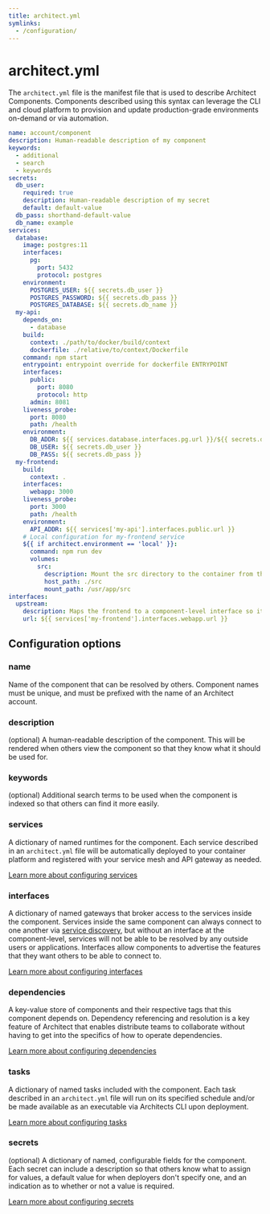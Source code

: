```yaml
---
title: architect.yml
symlinks:
  - /configuration/
---
```


# architect.yml

The `architect.yml` file is the manifest file that is used to describe Architect Components. Components described using this syntax can leverage the CLI and cloud platform to provision and update production-grade environments on-demand or via automation.

```yaml
name: account/component
description: Human-readable description of my component
keywords:
  - additional
  - search
  - keywords
secrets:
  db_user:
    required: true
    description: Human-readable description of my secret
    default: default-value
  db_pass: shorthand-default-value
  db_name: example
services:
  database:
    image: postgres:11
    interfaces:
      pg:
        port: 5432
        protocol: postgres
    environment:
      POSTGRES_USER: ${{ secrets.db_user }}
      POSTGRES_PASSWORD: ${{ secrets.db_pass }}
      POSTGRES_DATABASE: ${{ secrets.db_name }}
  my-api:
    depends_on:
      - database
    build:
      context: ./path/to/docker/build/context
      dockerfile: ./relative/to/context/Dockerfile
    command: npm start
    entrypoint: entrypoint override for dockerfile ENTRYPOINT
    interfaces:
      public:
        port: 8080
        protocol: http
      admin: 8081
    liveness_probe:
      port: 8080
      path: /health
    environment:
      DB_ADDR: ${{ services.database.interfaces.pg.url }}/${{ secrets.db_name }}
      DB_USER: ${{ secrets.db_user }}
      DB_PASS: ${{ secrets.db_pass }}
  my-frontend:
    build:
      context: .
    interfaces:
      webapp: 3000
    liveness_probe:
      port: 3000
      path: /health
    environment:
      API_ADDR: ${{ services['my-api'].interfaces.public.url }}
    # Local configuration for my-frontend service
    ${{ if architect.environment == 'local' }}:
      command: npm run dev
      volumes:
        src:
          description: Mount the src directory to the container from the host when running locally
          host_path: ./src
          mount_path: /usr/app/src
interfaces:
  upstream:
    description: Maps the frontend to a component-level interface so it can be consumed by others
    url: ${{ services['my-frontend'].interfaces.webapp.url }}
```

## Configuration options

### name

Name of the component that can be resolved by others. Component names must be unique, and must be prefixed with the name of an Architect account.

### description

(optional) A human-readable description of the component. This will be rendered when others view the component so that they know what it should be used for.

### keywords

(optional) Additional search terms to be used when the component is indexed so that others can find it more easily.

### services

A dictionary of named runtimes for the component. Each service described in an `architect.yml` file will be automatically deployed to your container platform and registered with your service mesh and API gateway as needed.

[Learn more about configuring services](/components/services)

### interfaces

A dictionary of named gateways that broker access to the services inside the component. Services inside the same component can always connect to one another via [service discovery](/components/service-discovery), but without an interface at the component-level, services will not be able to be resolved by any outside users or applications. Interfaces allow components to advertise the features that they want others to be able to connect to.

[Learn more about configuring interfaces](/components/interfaces)

### dependencies

A key-value store of components and their respective tags that this component depends on. Dependency referencing and resolution is a key feature of Architect that enables distribute teams to collaborate without having to get into the specifics of how to operate dependencies.

[Learn more about configuring dependencies](/components/dependencies)

### tasks

A dictionary of named tasks included with the component. Each task described in an `architect.yml` file will run on its specified schedule and/or be made available as an executable via Architects CLI upon deployment.

[Learn more about configuring tasks](/components/tasks)

### secrets

(optional) A dictionary of named, configurable fields for the component. Each secret can include a description so that others know what to assign for values, a default value for when deployers don't specify one, and an indication as to whether or not a value is required.

[Learn more about configuring secrets](/components/secrets)
